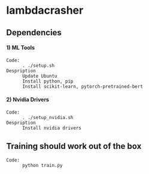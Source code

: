 # lambdacrasher

## Dependencies
#### 1) ML Tools
    Code:
          . ./setup.sh
    Despription
          Update Ubuntu
          Install python, pip
          Install scikit-learn, pytorch-pretrained-bert
          
#### 2) Nvidia Drivers
    Code:
          . ./setup_nvidia.sh
    Despription
          Install nvidia drivers
          
## Training should work out of the box
    Code:
          python train.py

